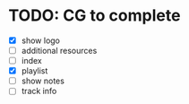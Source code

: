 # TODO: CG to complete

- [x] show logo
- [ ] additional resources
- [ ] index
- [x] playlist
- [ ] show notes
- [ ] track info